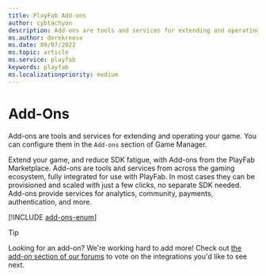 ```yaml
---
title: PlayFab Add-ons
author: cybtachyon
description: Add-ons are tools and services for extending and operating your game.
ms.author: derekreese
ms.date: 09/07/2022
ms.topic: article
ms.service: playfab
keywords: playfab
ms.localizationpriority: medium
---
```


# Add-Ons

Add-ons are tools and services for extending and operating your game. You can configure them in the `Add-ons` section of Game Manager.

Extend your game, and reduce SDK fatigue, with Add-ons from the PlayFab Marketplace. Add-ons are tools and services from across the gaming ecosystem, fully integrated for use with PlayFab. In most cases they can be provisioned and scaled with just a few clicks, no separate SDK needed. Add-ons provide services for analytics, community, payments, authentication, and more.

[!INCLUDE [add-ons-enum](../includes/_add-ons-enum.md)]

> [!TIP]
> Looking for an add-on?
> We're working hard to add more! Check out [the add-on section of our forums](https://community.playfab.com/spaces/27) to vote on the integrations you'd like to see next.
